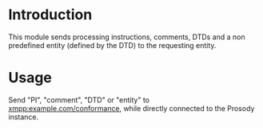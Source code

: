 # Introduction #

This module sends processing instructions, comments, DTDs and a
non predefined entity (defined by the DTD) to the requesting entity.

# Usage #

Send "PI", "comment", "DTD" or "entity" to <xmpp:example.com/conformance>, while
directly connected to the Prosody instance.